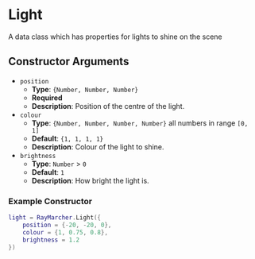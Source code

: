 # Light

A data class which has properties for lights to shine on the scene

## Constructor Arguments

- `position`
  - **Type**: `{Number, Number, Number}`
  - **Required**
  - **Description**: Position of the centre of the light.
- `colour`
  - **Type**: `{Number, Number, Number, Number}` all numbers in range `[0, 1]`
  - **Default**: `{1, 1, 1, 1}`
  - **Description**: Colour of the light to shine.
- `brightness`
  - **Type**: `Number` > `0`
  - **Default**: `1`
  - **Description**: How bright the light is.

### Example Constructor

```lua
light = RayMarcher.Light({
    position = {-20, -20, 0},
    colour = {1, 0.75, 0.8},
    brightness = 1.2
})
```
